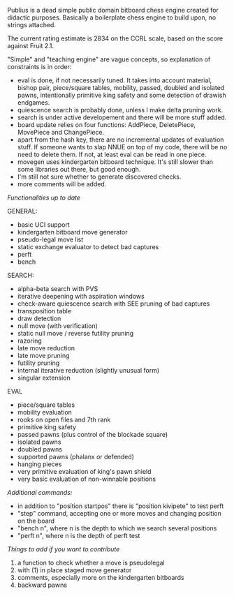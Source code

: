 Publius is a dead simple public domain bitboard chess engine created for didactic purposes. Basically a boilerplate chess engine to build upon, no strings attached.

The current rating estimate is 2834 on the CCRL scale, based on the score against Fruit 2.1.

"Simple" and "teaching engine" are vague concepts, so explanation of constraints is in order:

- eval is done, if not necessarily tuned. It takes into account material, bishop pair, piece/square tables, mobility, passed, doubled and isolated pawns, intentionally primitive king safety and some detection of drawish endgames.
- quiescence search is probably done, unless I make delta pruning work.
- search is under active developement and there will be more stuff added.
- board update relies on four functions: AddPiece, DeletePiece, MovePiece and ChangePiece.
- apart from the hash key, there are no incremental updates of evaluation stuff. If someone wants to slap NNUE on top of my code, there will be no need to delete them. If not, at least eval can be read in one piece.
- movegen uses kindergarten bitboard technique. It's still slower than some libraries out there, but good enough.
- I'm still not sure whether to generate discovered checks.
- more comments will be added.

*Functionalities up to date*

GENERAL:

- basic UCI support
- kindergarten bitboard move generator
- pseudo-legal move list
- static exchange evaluator to detect bad captures
- perft
- bench

SEARCH:

- alpha-beta search with PVS
- iterative deepening with aspiration windows
- check-aware quiescence search with SEE pruning of bad captures
- transposition table
- draw detection
- null move (with verification)
- static null move / reverse futility pruning
- razoring
- late move reduction
- late move pruning
- futility pruning
- internal iterative reduction (slightly unusual form)
- singular extension

EVAL

- piece/square tables
- mobility evaluation
- rooks on open files and 7th rank
- primitive king safety
- passed pawns (plus control of the blockade square) 
- isolated pawns
- doubled pawns
- supported pawns (phalanx or defended)
- hanging pieces
- very primitive evaluation of king's pawn shield
- very basic evaluation of non-winnable positions

*Additional commands:*

- in addition to "position startpos" there is "position kivipete" to test perft
- "step" command, accepting one or more moves and changing position on the board
- "bench n", where n is the depth to which we search several positions
- "perft n", where n is the depth of perft test

*Things to add if you want to contribute*

1. a function to check whether a move is pseudolegal
2. with (1) in place staged move generator
3. comments, especially more on the kindergarten bitboards
4. backward pawns
